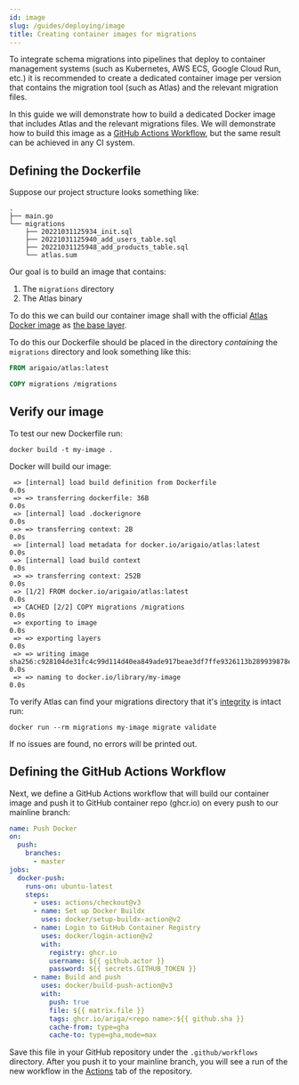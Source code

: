```yaml
---
id: image
slug: /guides/deploying/image
title: Creating container images for migrations
---
```


To integrate schema migrations into pipelines that deploy to container management
systems (such as Kubernetes, AWS ECS, Google Cloud Run, etc.) it is recommended
to create a dedicated container image per version that contains the
migration tool (such as Atlas) and the relevant migration files.

In this guide we will demonstrate how to build a dedicated Docker image that
includes Atlas and the relevant migrations files. We will demonstrate
how to build this image as a [GitHub Actions Workflow](https://docs.github.com/en/actions/using-workflows),
but the same result can be achieved in any CI system. 

## Defining the Dockerfile

Suppose our project structure looks something like: 

```text
.
├── main.go
└── migrations
    ├── 20221031125934_init.sql
    ├── 20221031125940_add_users_table.sql
    ├── 20221031125948_add_products_table.sql
    └── atlas.sum
```

Our goal is to build an image that contains:
1. The `migrations` directory
2. The Atlas binary

To do this we can build our container image shall with the official [Atlas Docker image](https://hub.docker.com/r/arigaio/atlas)
as [the base layer](https://docs.docker.com/engine/reference/builder/#from).  

To do this our Dockerfile should be placed in the directory _containing_ the `migrations`
directory and look something like this:

```dockerfile title=Dockerfile
FROM arigaio/atlas:latest

COPY migrations /migrations
```

## Verify our image

To test our new Dockerfile run:

```text
docker build -t my-image .
```

Docker will build our image:

```text
 => [internal] load build definition from Dockerfile                                                                                                                    0.0s
 => => transferring dockerfile: 36B                                                                                                                                     0.0s
 => [internal] load .dockerignore                                                                                                                                       0.0s
 => => transferring context: 2B                                                                                                                                         0.0s
 => [internal] load metadata for docker.io/arigaio/atlas:latest                                                                                                         0.0s
 => [internal] load build context                                                                                                                                       0.0s
 => => transferring context: 252B                                                                                                                                       0.0s
 => [1/2] FROM docker.io/arigaio/atlas:latest                                                                                                                           0.0s
 => CACHED [2/2] COPY migrations /migrations                                                                                                                            0.0s
 => exporting to image                                                                                                                                                  0.0s
 => => exporting layers                                                                                                                                                 0.0s
 => => writing image sha256:c928104de31fc4c99d114d40ea849ade917beae3df7ffe9326113b289939878e                                                                            0.0s
 => => naming to docker.io/library/my-image                                                                                                                             0.0s
```

To verify Atlas can find your migrations directory that it's [integrity](/concepts/migration-directory-integrity)
is intact run:

```text
docker run --rm migrations my-image migrate validate 
```

If no issues are found, no errors will be printed out.

## Defining the GitHub Actions Workflow

Next, we define a GitHub Actions workflow that will build our container
image and push it to GitHub container repo (ghcr.io) on every push
to our mainline branch:

```yaml title=.github/workflows/push-docker.yaml
name: Push Docker
on:
  push:
    branches:
      - master
jobs:
  docker-push:
    runs-on: ubuntu-latest
    steps:
      - uses: actions/checkout@v3
      - name: Set up Docker Buildx
        uses: docker/setup-buildx-action@v2
      - name: Login to GitHub Container Registry
        uses: docker/login-action@v2
        with:
          registry: ghcr.io
          username: ${{ github.actor }}
          password: ${{ secrets.GITHUB_TOKEN }}
      - name: Build and push
        uses: docker/build-push-action@v3
        with:
          push: true
          file: ${{ matrix.file }}
          tags: ghcr.io/ariga/<repo name>:${{ github.sha }}
          cache-from: type=gha
          cache-to: type=gha,mode=max
```

Save this file in your GitHub repository under the `.github/workflows` directory.
After you push it to your mainline branch, you will see a run of the new
workflow in the [Actions](https://docs.github.com/en/actions/monitoring-and-troubleshooting-workflows/viewing-workflow-run-history)
tab of the repository.

